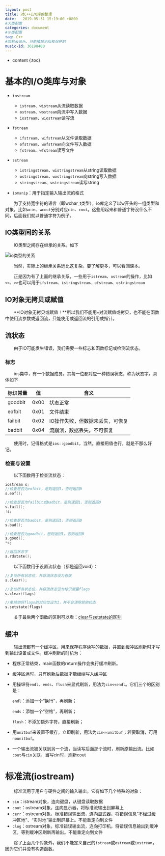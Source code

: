 ```yaml
---
layout: post
title: 对C++I/O库的整理
date:   2019-05-31 15:19:00 +0800
#大类配置
categories: document
#小类配置
tag: C++
#网易云音乐，只能播放无版权保护的
music-id: 36198480
---
```


* content
{:toc}
# 基本的I/O类库与对象

* `iostream`
  * `istream`、`wistream`从流读取数据
  * `ostream`、`wostream`向流中写入数据
  * `iostream`、`wiostream`读写流
* `fstream`
  * `ifstream`、`wifstream`从文件读取数据
  * `ofstream`、`wofstream`向文件写入数据
  * `fstream`、`wfstream`读写文件
* `sstream`
  * `istringstream`、`wistringstream`从string读取数据
  * `ostringstream`、`wostringstream`向string写入数据
  * `stringstream`、`wstringstream`读写string

* `iomanip`：用于指定输入输出流的格式

&emsp;&emsp;为了支持宽字符的语言（即wchar_t类型），io库定义了以w开头的一组类型和对象，比如`wcin`、`wcout`分别对应`cin`、`cout`。这些用起来和普通字符没什么不同，后面我们就以普通字符为例子。



## IO类型间的关系

&emsp;&emsp;IO类型之间存在继承的关系。如下

![io类型的关系](https://cn.bing.com/th?id=OIP.vuMzG8pGvefTKe2X1DlFmgHaDR&pid=Api&rs=1&p=0 "io类型的关系")

&emsp;&emsp;当然，实际上的继承关系远比这复杂。要了解更多，可以看回课本。

&emsp;&emsp;正是因为有了上面的继承关系，一些用于`istream`、`ostream`的操作，比如`<<`、`>>`也可以用于`ifstream`、`istringstream`、`ofstream`、`ostringstream`



## IO对象无拷贝或赋值

&emsp;&emsp;**IO对象无拷贝或赋值！**所以我们不能用`=`对流赋值或拷贝，也不能在函数中使用流参数或返回流，只能使用或返回流的引用或指针。



## 流状态

&emsp;&emsp;由于IO可能发生错误，我们需要一些标志和函数标记或检测流状态。



### 标志

&emsp;&emsp;ios类中，有一个数据成员，其每一位都对应一种错误状态，称为状态字。具体如下

| 标识常量 | 值   | 含义 |
| -------- | ---- | ---- |
| goodbit  | 0x00 | 状态正常 |
|eofbit| 0x01 |文件结束|
|failbit|0x02|IO操作失败，但数据未丢失，可恢复|
|badbit|0x04|流崩溃，数据丢失，不可恢复|

&emsp;&emsp;使用时，记得格式是`ios::goodbit`，当然，直接用值也行，就是不那么好记。

### 检查与设置

&emsp;&emsp;以下函数用于检查流状态：

```c++
iostream s;
//检查是否为eofbit，是则返回1，否则返回0
s.eof();

//检查是否为failbit或badbit，是则返回1，否则返回0
s.fail();
!s;

//检查是否为badbit，是则返回1，否则返回0
s.bad();

//检查是否为goodbit，是则返回1，否则返回0
s.good();
*s;

//返回状态字
s.rdstate();
```

&emsp;&emsp;以下函数用于设置流状态（都是返回void）：

```c++
//复位所有状态位，并将流状态设为有效
s.clear();

//复位所有状态位，并将流状态设为标识常量flags
s.clear(flags)

//单纯地将flags的对应位设为1，并不会清除其他状态
s.setstate(flags)
```

&emsp;&emsp;关于最后两个函数的区别可以看：[clear与setstate的区别](https://blog.csdn.net/origin_lee/article/details/38707643)



## 缓冲

&emsp;&emsp;输出流都有一个缓冲区，用来保存程序读写的数据，并直到缓冲区刷新时才写到输出设备或文件。缓冲刷新的时机为：

* 程序正常结束，main函数的return操作会执行缓冲刷新。

* 缓冲区满时，只有刷新后数据才能继续写入缓冲区

* 用操纵符`endl`、`ends`、`flush`来显式刷新，用法为`cin<<endl`。它们三个的区别是：

  `endl`：添加一个“换行”，再刷新；

  `ends`：添加一个“空格”，再刷新；

  `flush`：不添加额外字符，直接刷新；

* 用`unitbuf`来设置不缓存，立即刷新，用法为`cin<<unitbuf`；若要取消，可用`nounitbuf`。

* 一个输出流被关联到另一个流，当读写后面那个流时，刷新原输出流。比如`cout`与`cin`关联，当写cin时，刷新cout




# 标准流(iostream)

&emsp;&emsp;标准流用于用户与硬件之间的输入输出。它有如下几个特殊的对象：

* `cin`：istream对象，连向键盘，从键盘读取数据
* `cout`：ostream对象，连向显示器，将标准流输出到屏幕上
* `cerr`：ostream对象，标准错误输出流，连向显式器，将错误信息“不经过缓冲区地”、“实时地”输出到屏幕上。不能重定向到文件
* `clog`：ostream对象，标准错误输出流，连向打印机，将错误信息输出到缓冲区，等到缓冲区刷新再输出。不能重定向到文件

&emsp;&emsp;除了上面几个对象外，我们不能定义自己的`istream`或`ostream`或`iostream`，因为它们并没有构造函数。